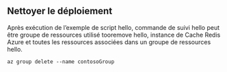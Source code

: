 ## <a name="clean-up-deployment"></a>Nettoyer le déploiement 

Après exécution de l’exemple de script hello, commande de suivi hello peut être groupe de ressources utilisé tooremove hello, instance de Cache Redis Azure et toutes les ressources associées dans un groupe de ressources hello.

```azurecli
az group delete --name contosoGroup
```